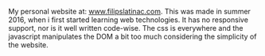 
My personal website at: www.filipslatinac.com. This was made in summer 2016, when i first started learning web technologies. It has no responsive support, nor is it well written code-wise. The css is everywhere and the javascript manipulates the DOM a bit too much considering the simplicity of the website. 
